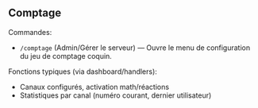 ## Comptage

Commandes:

- `/comptage` (Admin/Gérer le serveur) — Ouvre le menu de configuration du jeu de comptage coquin.

Fonctions typiques (via dashboard/handlers):
- Canaux configurés, activation math/réactions
- Statistiques par canal (numéro courant, dernier utilisateur)


